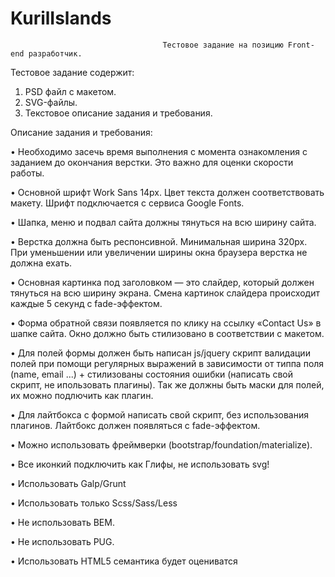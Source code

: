 # KurilIslands

                                      Тестовое задание на позицию Front-end разработчик.

Тестовое задание содержит: 

1.    PSD файл с макетом. 
2.    SVG-файлы.
3.    Текстовое описание задания и требования.

Описание задания и требования:

•	Необходимо засечь время выполнения с момента ознакомления с заданием до окончания верстки. Это важно для оценки скорости работы.

•	Основной шрифт Work Sans 14px. Цвет текста должен соответствовать макету. Шрифт подключается с сервиса Google Fonts.

•	Шапка, меню и подвал сайта должны тянуться на всю ширину сайта. 

•	Верстка должна быть респонсивной. Минимальная ширина 320px. При уменьшении или увеличении ширины окна браузера верстка не должна ехать.

•	Основная картинка под заголовком — это слайдер, который должен тянуться на всю ширину экрана. Смена картинок слайдера происходит 
  каждые 5 секунд с fade-эффектом.

•	Форма обратной связи появляется по клику на ссылку «Contact Us» в шапке сайта. Окно должно быть стилизовано в соответствии с макетом.

•	Для полей формы должен быть написан js/jquery скрипт валидации полей при помощи регулярных выражений в зависимости от типпа поля (name, 
  email ...) + стилизованы состояния ошибки (написать свой скрипт, не ипользовать плагины). Так же должны быть маски для полей, их можно 
  подлючить как плагин.

•	Для лайтбокса с формой написать свой скрипт, без использования плагинов. Лайтбокс должен появляться с fade-эффектом. 

•	Можно использовать фреймверки (bootstrap/foundation/materialize).

•	Все иконкий подключить как Глифы, не использовать svg!

•	Использовать Galp/Grunt 

•	Использовать только  Scss/Sass/Less 

•	Не использовать BEM.

•	Не использовать PUG.

•	Использовать HTML5 семантика будет оцениватся 

